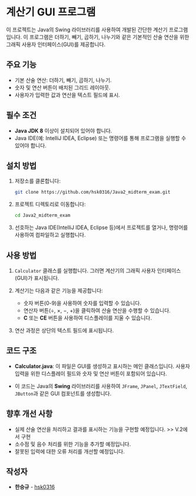 # 계산기 GUI 프로그램

이 프로젝트는 Java의 Swing 라이브러리를 사용하여 개발된 간단한 계산기 프로그램입니다. 이 프로그램은 더하기, 빼기, 곱하기, 나누기와 같은 기본적인 산술 연산을 위한 그래픽 사용자 인터페이스(GUI)를 제공합니다.

## 주요 기능

- 기본 산술 연산: 더하기, 빼기, 곱하기, 나누기.
- 숫자 및 연산 버튼이 배치된 그리드 레이아웃.
- 사용자가 입력한 값과 연산을 텍스트 필드에 표시.

## 필수 조건

- **Java JDK 8** 이상이 설치되어 있어야 합니다.
- Java IDE(예: IntelliJ IDEA, Eclipse) 또는 명령어를 통해 프로그램을 실행할 수 있어야 합니다.

## 설치 방법

1. 저장소를 클론합니다:
    ```bash
    git clone https://github.com/hsk0316/Java2_midterm_exam.git
    ```

2. 프로젝트 디렉토리로 이동합니다:
    ```bash
    cd Java2_midterm_exam
    ```

3. 선호하는 Java IDE(IntelliJ IDEA, Eclipse 등)에서 프로젝트를 열거나, 명령어를 사용하여 컴파일하고 실행합니다.

## 사용 방법

1. `Calculator` 클래스를 실행합니다. 그러면 계산기의 그래픽 사용자 인터페이스(GUI)가 표시됩니다.

2. 계산기는 다음과 같은 기능을 제공합니다:
   - 숫자 버튼(0-9)을 사용하여 숫자를 입력할 수 있습니다.
   - 연산자 버튼(÷, ×, −, +)을 클릭하여 산술 연산을 수행할 수 있습니다.
   - **C** 또는 **CE** 버튼을 사용하여 디스플레이를 지울 수 있습니다.

3. 연산 과정은 상단의 텍스트 필드에 표시됩니다.

## 코드 구조

- **Calculator.java**: 이 파일은 GUI를 생성하고 표시하는 메인 클래스입니다. 사용자 입력을 위한 디스플레이 필드와 숫자 및 연산 버튼이 포함되어 있습니다.

- 이 코드는 Java의 **Swing** 라이브러리를 사용하여 `JFrame`, `JPanel`, `JTextField`, `JButton`과 같은 GUI 컴포넌트를 생성합니다.

## 향후 개선 사항
- 실제 산술 연산을 처리하고 결과를 표시하는 기능을 구현할 예정입니다. >> V.2에서 구현
- 소수점 및 음수 처리를 위한 기능을 추가할 예정입니다.
- 잘못된 입력에 대한 오류 처리를 개선할 예정입니다.

## 작성자

- **한승규** - [hsk0316](https://github.com/hsk0316)
